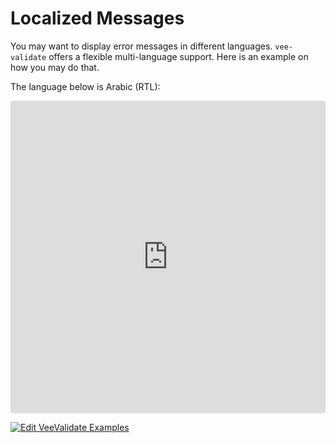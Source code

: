 # Localized Messages

You may want to display error messages in different languages. `vee-validate` offers a flexible multi-language support. Here is an example on how you may do that.

The language below is Arabic (RTL):

<iframe src="https://codesandbox.io/embed/y3504yr0l1?initialpath=%2Flocale&module=%2Fsrc%2Fcomponents%2FLocale.vue&view=preview" style="width:100%; height:500px; border:0; border-radius: 4px; overflow:hidden;" sandbox="allow-modals allow-forms allow-popups allow-scripts allow-same-origin"></iframe>

[![Edit VeeValidate Examples](https://codesandbox.io/static/img/play-codesandbox.svg)](https://codesandbox.io/s/y3504yr0l1?initialpath=%2Flocale&module=%2Fsrc%2Fcomponents%2FLocale.vue)

